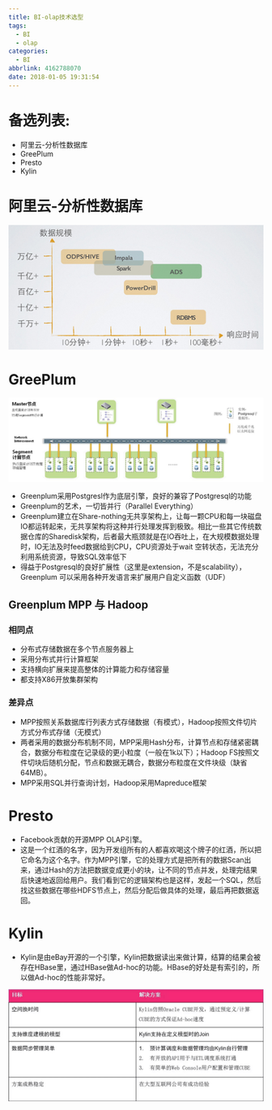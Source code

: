 ```yaml
---
title: BI-olap技术选型
tags:
  - BI
  - olap
categories:
  - BI
abbrlink: 4162788070
date: 2018-01-05 19:31:54
---
```

# 备选列表:
- 阿里云-分析性数据库
- GreePlum
- Presto
- Kylin
<!--more-->

# 阿里云-分析性数据库

![upload successful](/images/pasted-18.png)


# GreePlum

![upload successful](/images/pasted-9.png)
- Greenplum采用Postgresl作为底层引擎，良好的兼容了Postgresql的功能
- Greenplum的艺术，一切皆并行（Parallel Everything）
- Greenplum建立在Share-nothing无共享架构上，让每一颗CPU和每一块磁盘IO都运转起来，无共享架构将这种并行处理发挥到极致。相比一些其它传统数据仓库的Sharedisk架构，后者最大瓶颈就是在IO吞吐上，在大规模数据处理时，IO无法及时feed数据给到CPU，CPU资源处于wait 空转状态，无法充分利用系统资源，导致SQL效率低下
- 得益于Postgresql的良好扩展性（这里是extension，不是scalability），Greenplum 可以采用各种开发语言来扩展用户自定义函数（UDF）

## Greenplum MPP 与 Hadoop
### 相同点
- 分布式存储数据在多个节点服务器上
- 采用分布式并行计算框架
- 支持横向扩展来提高整体的计算能力和存储容量
- 都支持X86开放集群架构

### 差异点
- MPP按照关系数据库行列表方式存储数据（有模式），Hadoop按照文件切片方式分布式存储（无模式）
- 两者采用的数据分布机制不同，MPP采用Hash分布，计算节点和存储紧密耦合，数据分布粒度在记录级的更小粒度（一般在1k以下）；Hadoop FS按照文件切块后随机分配，节点和数据无耦合，数据分布粒度在文件块级（缺省64MB）。
- MPP采用SQL并行查询计划，Hadoop采用Mapreduce框架

# Presto
- Facebook贡献的开源MPP OLAP引擎。
- 这是一个红酒的名字，因为开发组所有的人都喜欢喝这个牌子的红酒，所以把它命名为这个名字。作为MPP引擎，它的处理方式是把所有的数据Scan出来，通过Hash的方法把数据变成更小的块，让不同的节点并发，处理完结果后快速地返回给用户。我们看到它的逻辑架构也是这样，发起一个SQL，然后找这些数据在哪些HDFS节点上，然后分配后做具体的处理，最后再把数据返回。 

# Kylin
- Kylin是由eBay开源的一个引擎，Kylin把数据读出来做计算，结算的结果会被存在HBase里，通过HBase做Ad-hoc的功能。HBase的好处是有索引的，所以做Ad-hoc的性能非常好。

![upload successful](/images/pasted-8.png)